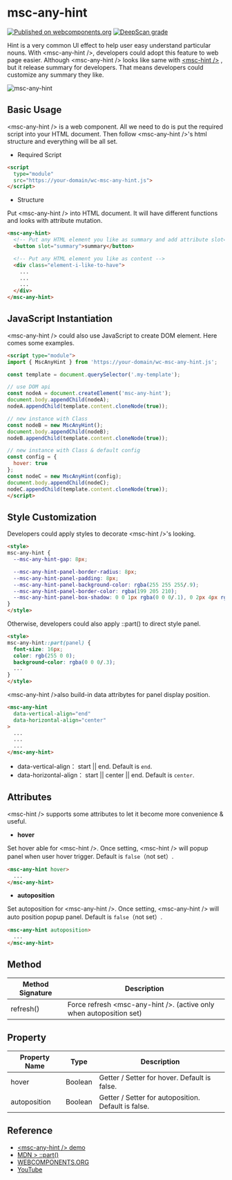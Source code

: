 # msc-any-hint

[![Published on webcomponents.org](https://img.shields.io/badge/webcomponents.org-published-blue.svg)](https://www.webcomponents.org/element/msc-any-hint) [![DeepScan grade](https://deepscan.io/api/teams/16372/projects/26360/branches/836753/badge/grade.svg)](https://deepscan.io/dashboard#view=project&tid=16372&pid=26360&bid=836753)

Hint is a very common UI effect to help user easy understand particular nouns. With &lt;msc-any-hint />, developers could adopt this feature to web page easier. Although &lt;msc-any-hint /> looks like same with [&lt;msc-hint />](https://github.com/meistudioli/msc-hint) , but it release summary for developers. That means developers could customize any summary they like.

![msc-any-hint](https://github.com/meistudioli/msc-any-hint/assets/10822546/d1c69fb8-7343-4e58-81bb-67def3ce60c8)


## Basic Usage

&lt;msc-any-hint /> is a web component. All we need to do is put the required script into your HTML document. Then follow &lt;msc-any-hint />'s html structure and everything will be all set.

- Required Script

```html
<script
  type="module"
  src="https://your-domain/wc-msc-any-hint.js">        
</script>
```

- Structure

Put &lt;msc-any-hint /> into HTML document. It will have different functions and looks with attribute mutation.

```html
<msc-any-hint>
  <!-- Put any HTML element you like as summary and add attribute slot="summary" -->
  <button slot="summary">summary</button>

  <!-- Put any HTML element you like as content -->
  <div class="element-i-like-to-have">
    ...
    ...
    ...
  </div>
</msc-any-hint>
```

## JavaScript Instantiation

&lt;msc-any-hint /> could also use JavaScript to create DOM element. Here comes some examples.

```html
<script type="module">
import { MscAnyHint } from 'https://your-domain/wc-msc-any-hint.js';

const template = document.querySelector('.my-template');

// use DOM api
const nodeA = document.createElement('msc-any-hint');
document.body.appendChild(nodeA);
nodeA.appendChild(template.content.cloneNode(true));

// new instance with Class
const nodeB = new MscAnyHint();
document.body.appendChild(nodeB);
nodeB.appendChild(template.content.cloneNode(true));

// new instance with Class & default config
const config = {
  hover: true
};
const nodeC = new MscAnyHint(config);
document.body.appendChild(nodeC);
nodeC.appendChild(template.content.cloneNode(true));
</script>
```

## Style Customization

Developers could apply styles to decorate &lt;msc-hint />'s looking.

```html
<style>
msc-any-hint {
  --msc-any-hint-gap: 8px;

  --msc-any-hint-panel-border-radius: 8px;
  --msc-any-hint-panel-padding: 8px;
  --msc-any-hint-panel-background-color: rgba(255 255 255/.9);
  --msc-any-hint-panel-border-color: rgba(199 205 210);
  --msc-any-hint-panel-box-shadow: 0 0 1px rgba(0 0 0/.1), 0 2px 4px rgba(0 0 0/ .08);
}
</style>
```

Otherwise, developers could also apply ::part() to direct style panel.

```html
<style>
msc-any-hint::part(panel) {
  font-size: 16px;
  color: rgb(255 0 0);
  background-color: rgba(0 0 0/.3);
  ...
}
</style>
```

&lt;msc-any-hint />also build-in data attribytes for panel display position.

```html
<msc-any-hint
  data-vertical-align="end"
  data-horizontal-align="center"
>
  ...
  ...
  ...
</msc-any-hint>
```

- data-vertical-align： start || end. Default is `end`.
- data-horizontal-align： start || center || end. Default is `center`.

## Attributes

&lt;msc-hint /> supports some attributes to let it become more convenience & useful.

- **hover**

Set hover able for &lt;msc-hint />. Once setting, &lt;msc-hint /> will popup panel when user hover trigger. Default is `false`（not set）.

```html
<msc-any-hint hover>
  ...
</msc-any-hint>
```

- **autoposition**

Set autoposition for &lt;msc-any-hint />. Once setting, &lt;msc-any-hint /> will auto position popup panel. Default is `false`（not set）.

```html
<msc-any-hint autoposition>
  ...
</msc-any-hint>
```

## Method

| Method Signature | Description |
| ----------- | ----------- |
| refresh() | Force refresh &lt;msc-any-hint />. (active only when autoposition set) |

## Property

| Property Name | Type | Description |
| ----------- | ----------- | ----------- |
| hover | Boolean | Getter / Setter for hover. Default is false. |
| autoposition | Boolean | Getter / Setter for autoposition. Default is false. |

## Reference
- [&lt;msc-any-hint /> demo](https://blog.lalacube.com/mei/webComponent_msc-any-hint.html)
- [MDN > ::part()](https://developer.mozilla.org/en-US/docs/Web/CSS/::part)
- [WEBCOMPONENTS.ORG](https://www.webcomponents.org/element/msc-any-hint)
- [YouTube](https://youtube.com/shorts/Bt70ng9xD9k)
